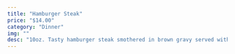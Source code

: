 ```yaml
---
title: "Hamburger Steak"
price: "$14.00"
category: "Dinner"
img: ""
desc: "10oz. Tasty hamburger steak smothered in brown gravy served with whipped potatoes"
---
```

